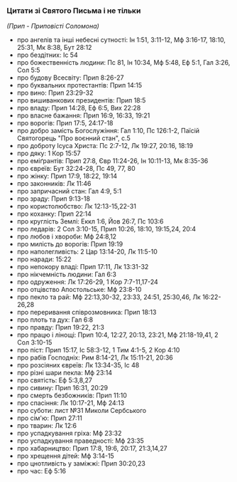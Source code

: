 ### Цитати зі Святого Письма і не тільки

_(Прип - Приповісті Соломона)_

+ про ангелів та інші небесні сутності: Ін 1:51, 3:11-12, Мф 3:16-17, 18:10, 25:31, Мк 8:38, Бут 28:12
+ про бездітних: Іс 54
+ про божественність людини: Пс 81, Ін 10:34, Мф 5:48, Еф 5:1, Гал 3:26, Сол 5:5
+ про будову Всесвіту: Прип 8:26-27
+ про буквальних протестантів: Прип 14:15
+ про вино: Прип 23:29-32
+ про вишиванкових президентів: Прип 18:5
+ про владу: Прип 14:28, Еф 6:5, Вих 22:28
+ про власне бажання: Прип 16:9, 16:33, 19:21
+ про ворогів: Прип 17:5, 24:17-18
+ про добро замість Богослужіння: Гал 1:10, Пс 126:1-2, Паїсій Святогорець "Про воєнний стан", с.5
+ про доброту Ісуса Христа: Пс 2:7-12, Лк 19:27, 20:16, 18:19
+ про дяку: 1 Кор 15:57
+ про еміґрантів: Прип 27:8, Євр 11:24-26, Ін 10:11-13, Мк 8:35-36
+ про євреїв: Бут 32:24-28, Пс 49, 77, 80
+ про жінку: Прип 17:9, 18:22, 19:14
+ про законників: Лк 11:46
+ про запричасний стан: Гал 4:9, 5:1
+ про зраду: Прип 9:13-18
+ про користолюбство: Лк 12:13-15,22-31
+ про коханку: Прип 22:14
+ про круглість Землі: Еккл 1:6, Йов 26:7, Пс 103:6
+ про ледарів: 2 Сол 3:10-15, Прип 10:26, 18:10, 19:15,24, 20:4
+ про любов і хвороби: Мф 24:8,12
+ про милість до ворогів: Прип 19:19
+ про наполегливість: 2 Цар 13:14-20, Лк 11:5-10
+ про наради: 15:22
+ про непокору владі: Прип 17:11, Лк 13:31-32
+ про нікчемність людини: Гал 6:3
+ про одруження: Лк 17:26-29, 1 Кор 7:7-11,17-24
+ про отцівство Апостольське: Мф 23:8-10
+ про пекло та рай: Мф 22:13,30-32, 23:33, 24:51, 25:30,46, Лк 16:22-26,28
+ про переривання співрозмовника: Прип 18:13
+ про плоть та дух: Гал 6:8
+ про правду: Прип 19:22, 21:3
+ про працю і лінощі: Прип 10:4, 12:27, 20:13, 23:21, Мф 21:18-19,41, 2 Сол 3:10-15
+ про піст: Прип 15:17, Іс 58:3-12, 1 Тим 4:1-5, 2 Кор 4:10
+ про рабів Господніх: Рим 8:14-21, Лк 15:11-21, 20:36
+ про розсіяних євреїв: Лк 13:34-35, Іс 48
+ про різні шари пекла: Мф 23:14
+ про святість: Еф 5:3,8,27
+ про сивину: Прип 16:31, 20:29
+ про смерть безбожників: Прип 11:10
+ про спасіння: Лк 10:17-21, Мф 24:13
+ про суботи: лист №31 Миколи Сербського
+ про сім'ю: Прип 27:11
+ про тварин: Лк 12:6
+ про успадкування гріха: Мф 23:32
+ про успадкування праведності: Мф 23:35
+ про хабарництво: Прип 17:8, 19:6, 20:17, 21:3,14,27
+ про хрещення дітей: Мф 3:14-15
+ про цнотливість у заміжжі: Прип 30:20,23
+ про час: Еф 5:16
